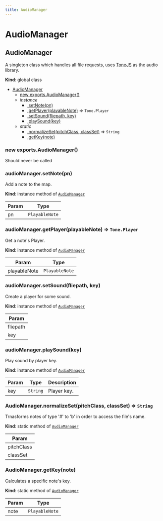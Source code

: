 ```yaml
---
title: AudioManager
---
```


# AudioManager

<a name="AudioManager"></a>

## AudioManager
A singleton class which handles all file requests,
uses <a href="https://tonejs.github.io/">ToneJS</a> as the audio library.

**Kind**: global class  

* [AudioManager](#AudioManager)
    * [new exports.AudioManager()](#new_AudioManager_new)
    * _instance_
        * [.setNote(pn)](#AudioManager+setNote)
        * [.getPlayer(playableNote)](#AudioManager+getPlayer) ⇒ <code>Tone.Player</code>
        * [.setSound(fliepath, key)](#AudioManager+setSound)
        * [.playSound(key)](#AudioManager+playSound)
    * _static_
        * [.normalizeSet(pitchClass, classSet)](#AudioManager.normalizeSet) ⇒ <code>String</code>
        * [.getKey(note)](#AudioManager.getKey)

<a name="new_AudioManager_new"></a>

### new exports.AudioManager()
Should never be called

<a name="AudioManager+setNote"></a>

### audioManager.setNote(pn)
Add a note to the map.

**Kind**: instance method of [<code>AudioManager</code>](#AudioManager)  

| Param | Type |
| --- | --- |
| pn | <code>PlayableNote</code> | 

<a name="AudioManager+getPlayer"></a>

### audioManager.getPlayer(playableNote) ⇒ <code>Tone.Player</code>
Get a note's Player.

**Kind**: instance method of [<code>AudioManager</code>](#AudioManager)  

| Param | Type |
| --- | --- |
| playableNote | <code>PlayableNote</code> | 

<a name="AudioManager+setSound"></a>

### audioManager.setSound(fliepath, key)
Create a player for some sound.

**Kind**: instance method of [<code>AudioManager</code>](#AudioManager)  

| Param |
| --- |
| fliepath | 
| key | 

<a name="AudioManager+playSound"></a>

### audioManager.playSound(key)
Play sound by player key.

**Kind**: instance method of [<code>AudioManager</code>](#AudioManager)  

| Param | Type | Description |
| --- | --- | --- |
| key | <code>String</code> | Player key. |

<a name="AudioManager.normalizeSet"></a>

### AudioManager.normalizeSet(pitchClass, classSet) ⇒ <code>String</code>
Trnasforms notes of type '#' to 'b' in order to access the file's name.

**Kind**: static method of [<code>AudioManager</code>](#AudioManager)  

| Param |
| --- |
| pitchClass | 
| classSet | 

<a name="AudioManager.getKey"></a>

### AudioManager.getKey(note)
Calculates a specific note's key.

**Kind**: static method of [<code>AudioManager</code>](#AudioManager)  

| Param | Type |
| --- | --- |
| note | <code>PlayableNote</code> | 

